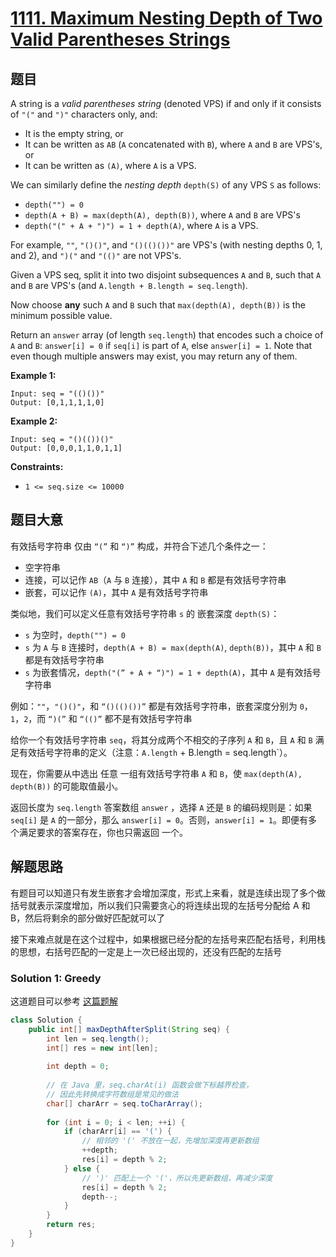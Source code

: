 # [1111. Maximum Nesting Depth of Two Valid Parentheses Strings](https://leetcode.com/problems/maximum-nesting-depth-of-two-valid-parentheses-strings/)

## 题目

A string is a *valid parentheses string* (denoted VPS) if and only if it consists of `"("` and `")"` characters only, and:

- It is the empty string, or
- It can be written as `AB` (`A` concatenated with `B`), where `A` and `B` are VPS's, or
- It can be written as `(A)`, where `A` is a VPS.

We can similarly define the *nesting depth* `depth(S)` of any VPS `S` as follows:

- `depth("") = 0`
- `depth(A + B) = max(depth(A), depth(B))`, where `A` and `B` are VPS's
- `depth("(" + A + ")") = 1 + depth(A)`, where `A` is a VPS.

For example, `""`, `"()()"`, and `"()(()())"` are VPS's (with nesting depths 0, 1, and 2), and `")("` and `"(()"` are not VPS's.

 

Given a VPS seq, split it into two disjoint subsequences `A` and `B`, such that `A` and `B` are VPS's (and `A.length + B.length = seq.length`).

Now choose **any** such `A` and `B` such that `max(depth(A), depth(B))` is the minimum possible value.

Return an `answer` array (of length `seq.length`) that encodes such a choice of `A` and `B`: `answer[i] = 0` if `seq[i]` is part of `A`, else `answer[i] = 1`. Note that even though multiple answers may exist, you may return any of them.

 

**Example 1:**

```
Input: seq = "(()())"
Output: [0,1,1,1,1,0]
```

**Example 2:**

```
Input: seq = "()(())()"
Output: [0,0,0,1,1,0,1,1]
```

 

**Constraints:**

- `1 <= seq.size <= 10000`

## 题目大意

有效括号字符串 仅由 `“(”` 和 `“)”` 构成，并符合下述几个条件之一：

- 空字符串
- 连接，可以记作 `AB`（`A` 与 `B` 连接），其中 `A` 和 `B` 都是有效括号字符串
- 嵌套，可以记作 `(A)`，其中 `A` 是有效括号字符串

类似地，我们可以定义任意有效括号字符串 `s` 的 嵌套深度 `depth(S)`：

- `s` 为空时，`depth("") = 0`
- `s` 为 `A` 与 `B` 连接时，`depth(A + B) = max(depth(A)`, `depth(B))`，其中 `A` 和 `B` 都是有效括号字符串
- `s` 为嵌套情况，`depth("(” + A + “)") = 1 + depth(A)`，其中 `A` 是有效括号字符串

例如：`""`，`"()()"`，和 `“()(()())”` 都是有效括号字符串，嵌套深度分别为 `0`，`1`，`2`，而 `“)(”` 和 `“(()”` 都不是有效括号字符串



给你一个有效括号字符串 `seq`，将其分成两个不相交的子序列 `A` 和 `B`，且 `A` 和 `B` 满足有效括号字符串的定义（注意：`A.length` + B.length = seq.length`）。

现在，你需要从中选出 任意 一组有效括号字符串 `A` 和 `B`，使 `max(depth(A), depth(B))` 的可能取值最小。

返回长度为 `seq.length` 答案数组 `answer` ，选择 `A` 还是 `B` 的编码规则是：如果 `seq[i]` 是 `A` 的一部分，那么 `answer[i] = 0`。否则，`answer[i] = 1`。即便有多个满足要求的答案存在，你也只需返回 一个。

## 解题思路

有题目可以知道只有发生嵌套才会增加深度，形式上来看，就是连续出现了多个做括号就表示深度增加，所以我们只需要贪心的将连续出现的左括号分配给 A 和 B，然后将剩余的部分做好匹配就可以了

接下来难点就是在这个过程中，如果根据已经分配的左括号来匹配右括号，利用栈的思想，右括号匹配的一定是上一次已经出现的，还没有匹配的左括号

### Solution 1: Greedy

这道题目可以参考 [这篇题解](https://leetcode.cn/problems/maximum-nesting-depth-of-two-valid-parentheses-strings/solution/qian-tao-shen-du-wan-cheng-gua-hao-pi-pei-wen-ti-s/)

````Java
class Solution {
    public int[] maxDepthAfterSplit(String seq) {
        int len = seq.length();
        int[] res = new int[len];
        
        int depth = 0;
        
        // 在 Java 里，seq.charAt(i) 函数会做下标越界检查，
        // 因此先转换成字符数组是常见的做法
        char[] charArr = seq.toCharArray();
        
        for (int i = 0; i < len; ++i) {
            if (charArr[i] == '(') {
                // 相邻的 '(' 不放在一起，先增加深度再更新数组
                ++depth;
                res[i] = depth % 2;
            } else {
                // ')' 匹配上一个 '('，所以先更新数组，再减少深度
                res[i] = depth % 2;
                depth--;
            }
        }
        return res;
    }
}
````
